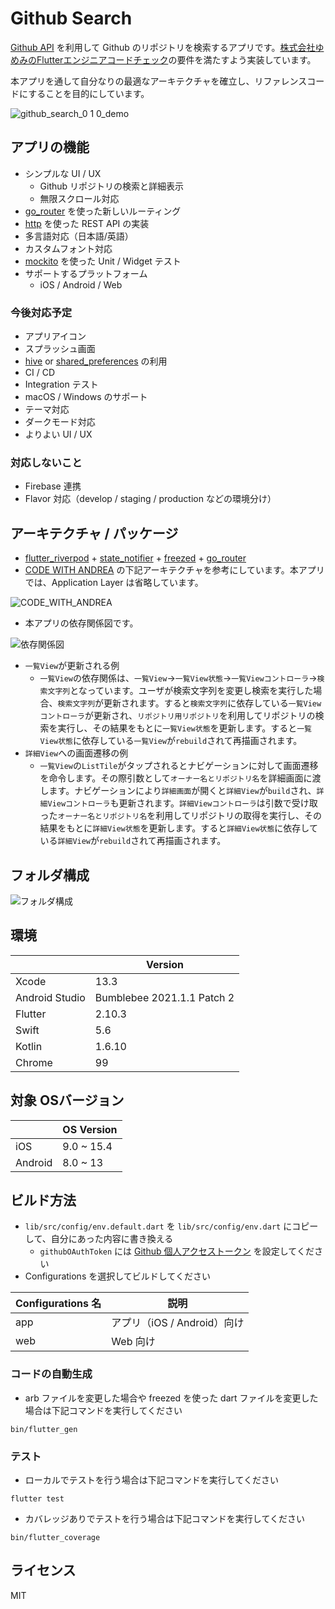 # Github Search

[Github API](https://docs.github.com/ja/rest) を利用して Github のリポジトリを検索するアプリです。[株式会社ゆめみのFlutterエンジニアコードチェック](https://github.com/yumemi-inc/flutter-engineer-codecheck)の要件を満たすよう実装しています。

本アプリを通して自分なりの最適なアーキテクチャを確立し、リファレンスコードにすることを目的にしています。

![github_search_0 1 0_demo](https://user-images.githubusercontent.com/13707135/160549736-a056820a-d1ab-4261-a27e-f3bf9aca9487.gif)

## アプリの機能

- シンプルな UI / UX
  - Github リポジトリの検索と詳細表示
  - 無限スクロール対応
- [go_router](https://pub.dev/packages/go_router) を使った新しいルーティング
- [http](https://pub.dev/packages/http) を使った REST API の実装
- 多言語対応（日本語/英語）
- カスタムフォント対応
- [mockito](https://pub.dev/packages/mockito) を使った Unit / Widget テスト
- サポートするプラットフォーム
  - iOS / Android / Web

### 今後対応予定

- アプリアイコン
- スプラッシュ画面
- [hive](https://pub.dev/packages/hive) or [shared_preferences](https://pub.dev/packages/shared_preferences) の利用
- CI / CD
- Integration テスト
- macOS / Windows のサポート
- テーマ対応
- ダークモード対応
- よりよい UI / UX

### 対応しないこと

- Firebase 連携
- Flavor 対応（develop / staging / production などの環境分け）

## アーキテクチャ / パッケージ

- [flutter_riverpod](https://pub.dev/packages/flutter_riverpod) + [state_notifier](https://pub.dev/packages/state_notifier) + [freezed](https://pub.dev/packages/freezed) + [go_router](https://pub.dev/packages/go_router)
- [CODE WITH ANDREA](https://codewithandrea.com/articles/flutter-app-architecture-riverpod-introduction/) の下記アーキテクチャを参考にしています。本アプリでは、Application Layer は省略しています。

![CODE_WITH_ANDREA](https://user-images.githubusercontent.com/13707135/160351645-7acb5ab6-34f9-45a8-9f95-80147af6c408.png)

- 本アプリの依存関係図です。

![依存関係図](https://user-images.githubusercontent.com/13707135/160560240-a9a07387-2be4-4499-a04f-3a5ccd40be3a.jpg)

- `一覧View`が更新される例
  - `一覧View`の依存関係は、`一覧View`→`一覧View状態`→`一覧Viewコントローラ`→`検索文字列`となっています。ユーザが検索文字列を変更し検索を実行した場合、`検索文字列`が更新されます。すると`検索文字列`に依存している`一覧Viewコントローラ`が更新され、`リポジトリ用リポジトリ`を利用してリポジトリの検索を実行し、その結果をもとに`一覧View状態`を更新します。すると`一覧View状態`に依存している`一覧View`が`rebuild`されて再描画されます。
- `詳細View`への画面遷移の例
  - `一覧View`の`ListTile`がタップされるとナビゲーションに対して画面遷移を命令します。その際引数として`オーナー名とリポジトリ名`を詳細画面に渡します。ナビゲーションにより`詳細画面`が開くと`詳細View`が`build`され、`詳細Viewコントローラ`も更新されます。`詳細Viewコントローラ`は引数で受け取った`オーナー名とリポジトリ名`を利用してリポジトリの取得を実行し、その結果をもとに`詳細View状態`を更新します。すると`詳細View状態`に依存している`詳細View`が`rebuild`されて再描画されます。



## フォルダ構成

![フォルダ構成](https://user-images.githubusercontent.com/13707135/160552737-d3535b16-9018-48cf-836c-77b7dbcb5412.png)

## 環境

|                | Version                          |
|----------------|----------------------------------|
| Xcode          | 13.3                             |
| Android Studio | Bumblebee 2021.1.1 Patch 2       |
| Flutter        | 2.10.3                           |
| Swift          | 5.6                              |
| Kotlin         | 1.6.10                           |
| Chrome         | 99                               |

## 対象 OSバージョン

|        | OS Version    |
|--------|---------------|
|iOS     | 9.0 ~ 15.4    |
|Android | 8.0 ~ 13      |


## ビルド方法

- `lib/src/config/env.default.dart` を `lib/src/config/env.dart` にコピーして、自分にあった内容に書き換える
  - `githubOAuthToken` には [Github 個人アクセストークン](https://docs.github.com/ja/authentication/keeping-your-account-and-data-secure/creating-a-personal-access-token) を設定してください
- Configurations を選択してビルドしてください

Configurations 名|説明
--|--
app|アプリ（iOS / Android）向け
web|Web 向け

### コードの自動生成

- arb ファイルを変更した場合や freezed を使った dart ファイルを変更した場合は下記コマンドを実行してください

```shell
bin/flutter_gen
```

### テスト

- ローカルでテストを行う場合は下記コマンドを実行してください

```shell
flutter test
```

- カバレッジありでテストを行う場合は下記コマンドを実行してください

```shell
bin/flutter_coverage
```

## ライセンス

MIT
